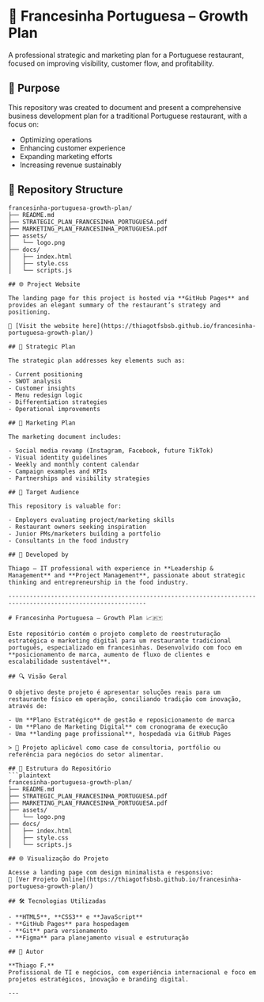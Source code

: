 # 🥪 Francesinha Portuguesa – Growth Plan

A professional strategic and marketing plan for a Portuguese restaurant, focused on improving visibility, customer flow, and profitability.

## 🎯 Purpose

This repository was created to document and present a comprehensive business development plan for a traditional Portuguese restaurant, with a focus on:

- Optimizing operations
- Enhancing customer experience
- Expanding marketing efforts
- Increasing revenue sustainably

## 📂 Repository Structure
```plaintext
francesinha-portuguesa-growth-plan/
├── README.md
├── STRATEGIC_PLAN_FRANCESINHA_PORTUGUESA.pdf
├── MARKETING_PLAN_FRANCESINHA_PORTUGUESA.pdf
├── assets/
│   └── logo.png
├── docs/
│   ├── index.html
│   ├── style.css
│   └── scripts.js

## 🌐 Project Website

The landing page for this project is hosted via **GitHub Pages** and provides an elegant summary of the restaurant’s strategy and positioning.

🔗 [Visit the website here](https://thiagotfsbsb.github.io/francesinha-portuguesa-growth-plan/)

## 🧭 Strategic Plan

The strategic plan addresses key elements such as:

- Current positioning
- SWOT analysis
- Customer insights
- Menu redesign logic
- Differentiation strategies
- Operational improvements

## 📢 Marketing Plan

The marketing document includes:

- Social media revamp (Instagram, Facebook, future TikTok)
- Visual identity guidelines
- Weekly and monthly content calendar
- Campaign examples and KPIs
- Partnerships and visibility strategies

## 💼 Target Audience

This repository is valuable for:

- Employers evaluating project/marketing skills
- Restaurant owners seeking inspiration
- Junior PMs/marketers building a portfolio
- Consultants in the food industry

## 🧠 Developed by

Thiago – IT professional with experience in **Leadership & Management** and **Project Management**, passionate about strategic thinking and entrepreneurship in the food industry.

-------------------------------------------------------------------------------------------------------------

# Francesinha Portuguesa – Growth Plan 📈🇵🇹

Este repositório contém o projeto completo de reestruturação estratégica e marketing digital para um restaurante tradicional português, especializado em francesinhas. Desenvolvido com foco em **posicionamento de marca, aumento de fluxo de clientes e escalabilidade sustentável**.

## 🔍 Visão Geral

O objetivo deste projeto é apresentar soluções reais para um restaurante físico em operação, conciliando tradição com inovação, através de:

- Um **Plano Estratégico** de gestão e reposicionamento de marca
- Um **Plano de Marketing Digital** com cronograma de execução
- Uma **landing page profissional**, hospedada via GitHub Pages

> 🎯 Projeto aplicável como case de consultoria, portfólio ou referência para negócios do setor alimentar.

## 📂 Estrutura do Repositório
```plaintext
francesinha-portuguesa-growth-plan/
├── README.md
├── STRATEGIC_PLAN_FRANCESINHA_PORTUGUESA.pdf
├── MARKETING_PLAN_FRANCESINHA_PORTUGUESA.pdf
├── assets/
│   └── logo.png
├── docs/
│   ├── index.html
│   ├── style.css
│   └── scripts.js

## 🌐 Visualização do Projeto

Acesse a landing page com design minimalista e responsivo:  
🔗 [Ver Projeto Online](https://thiagotfsbsb.github.io/francesinha-portuguesa-growth-plan/)

## 🛠️ Tecnologias Utilizadas

- **HTML5**, **CSS3** e **JavaScript**
- **GitHub Pages** para hospedagem
- **Git** para versionamento
- **Figma** para planejamento visual e estruturação

## 📌 Autor

**Thiago F.**  
Profissional de TI e negócios, com experiência internacional e foco em projetos estratégicos, inovação e branding digital.

---
